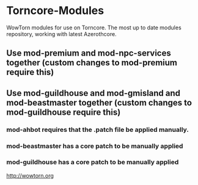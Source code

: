 # Torncore-Modules
WowTorn modules for use on Torncore. The most up to date modules repository, working with latest Azerothcore.

## Use mod-premium and mod-npc-services together (custom changes to mod-premium require this)

## Use mod-guildhouse and mod-gmisland and mod-beastmaster together (custom changes to mod-guildhouse require this)

### mod-ahbot requires that the .patch file be applied manually.

### mod-beastmaster has a core patch to be manually applied 

### mod-guildhouse has a core patch to be manually applied 

http://wowtorn.org
